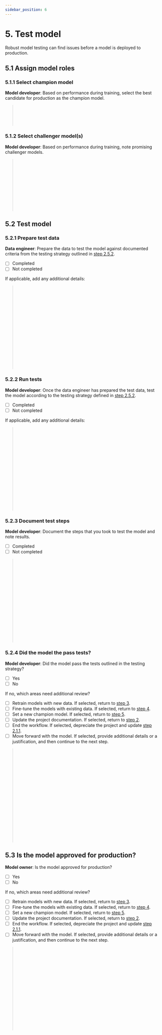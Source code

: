 ```yaml
---
sidebar_position: 6
---
```


# 5. Test model
Robust model testing can find issues before a model is deployed to production. 

## 5.1 Assign model roles

### 5.1.1 Select champion model
**Model developer**: Based on performance during training, select the best candidate for production as the champion model. 

> <br></br> 
> <br></br> 

### 5.1.2 Select challenger model(s)

**Model developer**: Based on performance during training, note promising challenger models. 

> <br></br> 
> <br></br> 
> <br></br> 
> <br></br> 
> <br></br>

## 5.2 Test model

### 5.2.1 Prepare test data
**Data engineer**: Prepare the data to test the model against documented criteria from the testing strategy outlined in [step 2.5.2](2-document-project.md). 

* [ ] Completed
* [ ] Not completed

If applicable, add any additional details:

> <br></br> 
> <br></br> 
> <br></br> 
> <br></br> 
> <br></br> 
> <br></br> 
> <br></br> 
> <br></br> 

### 5.2.2 Run tests
**Model developer**: Once the data engineer has prepared the test data, test the model according to the testing strategy defined in [step 2.5.2](2-document-project.md). 

* [ ] Completed
* [ ] Not completed

If applicable, add any additional details:

> <br></br> 
> <br></br> 
> <br></br> 
> <br></br> 
> <br></br> 
> <br></br> 
> <br></br> 
> <br></br> 

### 5.2.3 Document test steps
**Model developer**: Document the steps that you took to test the model and note results.

* [ ] Completed
* [ ] Not completed

> <br></br> 
> <br></br> 
> <br></br> 
> <br></br> 
> <br></br> 
> <br></br> 
> <br></br> 
> <br></br> 

### 5.2.4 Did the model the pass tests?
**Model developer**: Did the model pass the tests outlined in the testing strategy?

* [ ] Yes
* [ ] No

If no, which areas need additional review?

* [ ]  Retrain models with new data. If selected, return to [step 3](3-prepare-and-assess-data.md).
* [ ]  Fine-tune the models with existing data. If selected, return to [step 4](4-train-model.md).
* [ ]  Set a new champion model. If selected, return to [step 5](5-test-model.md).
* [ ]  Update the project documentation. If selected, return to [step 2](2-document-project.md). 
* [ ]  End the workflow. If selected, depreciate the project and update [step 2.1.1](2-document-project.md).
* [ ]  Move forward with the model. If selected, provide additional details or a justification, and then continue to the next step.

> <br></br> 
> <br></br> 
> <br></br> 
> <br></br> 
> <br></br> 
> <br></br> 
> <br></br> 
> <br></br> 
> <br></br>

## 5.3 Is the model approved for production?
**Model owner**: Is the model approved for production?

* [ ] Yes
* [ ] No

If no, which areas need additional review?

* [ ]  Retrain models with new data. If selected, return to [step 3](3-prepare-and-assess-data.md).
* [ ]  Fine-tune the models with existing data. If selected, return to [step 4](4-train-model.md).
* [ ]  Set a new champion model. If selected, return to [step 5](5-test-model.md).
* [ ]  Update the project documentation. If selected, return to [step 2](2-document-project.md). 
* [ ]  End the workflow. If selected, depreciate the project and update [step 2.1.1](2-document-project.md). 
* [ ]  Move forward with the model. If selected, provide additional details or a justification, and then continue to the next step. 

> <br></br> 
> <br></br> 
> <br></br> 
> <br></br> 
> <br></br> 
> <br></br> 
> <br></br> 
> <br></br> 
